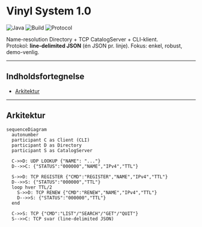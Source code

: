 # Vinyl System 1.0
![Java](https://img.shields.io/badge/Java-17%2B-blue)
![Build](https://img.shields.io/badge/build-maven-success)
![Protocol](https://img.shields.io/badge/protocol-line--delimited%20JSON-informational)

Name-resolution Directory + TCP CatalogServer + CLI-klient.  
Protokol: **line-delimited JSON** (én JSON pr. linje). Fokus: enkel, robust, demo-venlig.

---

## Indholdsfortegnelse
- [Arkitektur](#arkitektur)

---

## Arkitektur

```mermaid
sequenceDiagram
  autonumber
  participant C as Client (CLI)
  participant D as Directory
  participant S as CatalogServer

  C->>D: UDP LOOKUP {"NAME": "..."}
  D-->>C: {"STATUS":"000000","NAME","IPv4","TTL"}

  S->>D: TCP REGISTER {"CMD":"REGISTER","NAME","IPv4","TTL"}
  D-->>S: {"STATUS":"000000","TTL"}
  loop hver TTL/2
    S->>D: TCP RENEW {"CMD":"RENEW","NAME","IPv4","TTL"}
    D-->>S: {"STATUS":"000000","TTL"}
  end

  C->>S: TCP {"CMD":"LIST"/"SEARCH"/"GET"/"QUIT"}
  S-->>C: TCP svar (line-delimited JSON)
